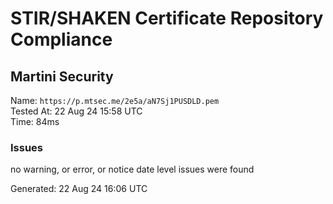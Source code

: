 # STIR/SHAKEN Certificate Repository Compliance

## Martini Security

Name: `https://p.mtsec.me/2e5a/aN7Sj1PUSDLD.pem`\
Tested At: 22 Aug 24 15:58 UTC\
Time: 84ms

### Issues

no warning, or error, or notice date level issues were found

Generated: 22 Aug 24 16:06 UTC